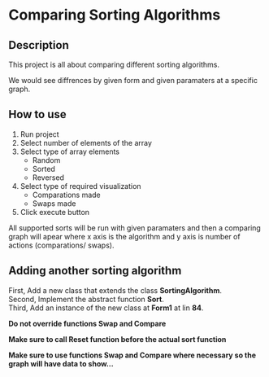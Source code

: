 # Comparing Sorting Algorithms

## Description
This project is all about comparing different sorting algorithms.

We would see diffrences by given form and given paramaters at a specific graph.

## How to use
1. Run project
2. Select number of elements of the array
3. Select type of array elements
    * Random
    * Sorted
    * Reversed
4. Select type of required visualization
    * Comparations made
    * Swaps made   
5. Click execute button

All supported sorts will be run with given paramaters and then a comparing graph will apear where x axis is the algorithm and y axis is number of actions (comparations/ swaps).

## Adding another sorting algorithm
First, Add a new class that extends the class **SortingAlgorithm**.    
Second, Implement the abstract function **Sort**.  
Third, Add an instance of the new class at **Form1** at lin **84**.

**Do not override functions Swap and Compare**

**Make sure to call Reset function before the actual sort function**

**Make sure to use functions Swap and Compare where necessary so the graph will have data to show...**
